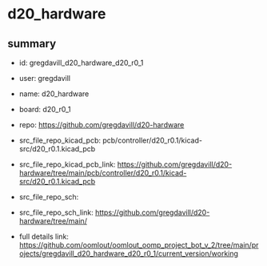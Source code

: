 # d20_hardware
 
## summary 
* id: gregdavill_d20_hardware_d20_r0_1
* user: gregdavill
* name: d20_hardware
* board: d20_r0_1
* repo: https://github.com/gregdavill/d20-hardware
* src_file_repo_kicad_pcb: pcb/controller/d20_r0.1/kicad-src/d20_r0.1.kicad_pcb
* src_file_repo_kicad_pcb_link: https://github.com/gregdavill/d20-hardware/tree/main/pcb/controller/d20_r0.1/kicad-src/d20_r0.1.kicad_pcb


* src_file_repo_sch: 
* src_file_repo_sch_link: https://github.com/gregdavill/d20-hardware/tree/main/
* full details link: https://github.com/oomlout/oomlout_oomp_project_bot_v_2/tree/main/projects/gregdavill_d20_hardware_d20_r0_1/current_version/working  







